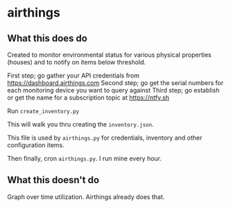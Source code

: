 # airthings

## What this does do
Created to monitor environmental status for various physical properties (houses) and to notify on items below threshold.

First step; go gather your API credentials from https://dashboard.airthings.com
Second step; go get the serial numbers for each monitoring device you want to query against
Third step; go establish or get the name for a subscription topic at https://ntfy.sh

Run `create_inventory.py`

This will walk you thru creating the `inventory.json`.


This file is used by `airthings.py` for credentials, inventory and other configuration items.

Then finally, cron `airthings.py`.  I run mine every hour.

## What this doesn't do

Graph over time utilization.  Airthings already does that.